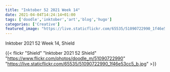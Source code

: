 ```yaml
---
title: "Inktober 52 2021 Week 14"
date: 2021-04-04T14:24:14+01:00
tags: ['doodle','inktober','art','blog','hugo']
categories: ['Creative']
featured_image: "https://live.staticflickr.com/65535/51090722990_1f46e53cc5_b.jpg"
---
```


Inktober 2021 52 Week 14, Shield

{{< flickr "Shield"
           "Inktober 2021 52 Shield"
           "https://www.flickr.com/photos/doodle_m/51090722990"
           "https://live.staticflickr.com/65535/51090722990_1f46e53cc5_b.jpg" >}}

